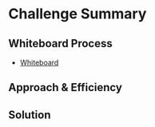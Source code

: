 # Challenge Summary
<!-- Description of the challenge -->

## Whiteboard Process
* [Whiteboard](fizz_buzz_tree.jpg)

## Approach & Efficiency
<!-- What approach did you take? Why? What is the Big O space/time for this approach? -->

## Solution
<!-- Show how to run your code, and examples of it in action -->